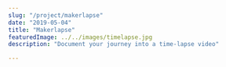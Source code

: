```yaml
---
slug: "/project/makerlapse"
date: "2019-05-04"
title: "Makerlapse"
featuredImage: ../../images/timelapse.jpg
description: "Document your journey into a time-lapse video"

---
```


